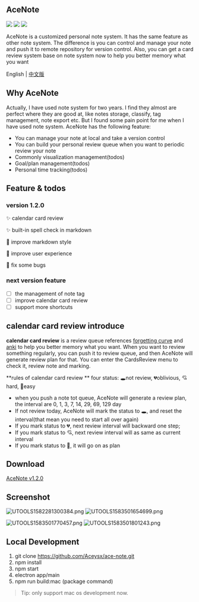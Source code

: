 ## AceNote
![](https://img.shields.io/badge/Build-pass-green.svg)
![](https://img.shields.io/badge/Platform-mac-default.svg)
![](https://img.shields.io/badge/License-MIT-blue.svg)

AceNote is a customized personal note system. It has the same feature as other note system. The difference is you can control and manage your note and push it to remote repository for version control. Also, you can get a card review system base on note system now to help you better memory what you want

English | [中文版](./README-ZH.md)

## Why AceNote
Actually, I have used note system for two years. I find they almost are perfect where they are good at, like notes storage, classify, tag management, note export etc. But I found some  pain point for me when I have used note system.
AceNote has the following feature:
* You can manage your note at local and take a version control
* You can build your personal review queue when you want to periodic review your note
* Commonly visualization management(todos)
* Goal/plan management(todos)
* Personal time tracking(todos)

## Feature & todos
### version 1.2.0
✨ calendar card review

✨ built-in spell check in markdown

💄 improve markdown style

🚸 improve user experience

🐛 fix some bugs

### next version feature
- [ ] the management of  note tag
- [ ] improve calendar card review
- [ ] support more shortcuts

## calendar card review introduce
**calendar card review** is a review queue references [forgetting curve]((https://zh.wikipedia.org/zh-hk/%E9%81%97%E5%BF%98%E6%9B%B2%E7%BA%BF)) and [anki](https://apps.ankiweb.net/) to help you better memory what you want. When you want to review something regularly, you can push it to review queue, and then AceNote will generate review plan for that. You can enter the CardsReview menu to check it, review note and marking.

**rules of calendar card review **
four status: 🕳not review, 💔oblivious, 💘hard, 💖easy
- when you push a note tot queue, AceNote will generate a review plan, the interval are 0, 1, 3, 7, 14, 29, 69, 129 day
- If not review today, AceNote will mark the status to 🕳, and reset the interval(that mean you need to start all over again)
- If you mark status to 💔, next review interval will backward one step;
- If you mark status to 💘,  next review interval will  as same as current interval
- If you mark status to 💖, it will go on as plan

## Download
[AceNote v1.2.0](https://github.com/Aceysx/ace-note/releases)

## Screenshot
![UTOOLS1582281300384.png](https://user-gold-cdn.xitu.io/2020/2/21/17067509e5d22251?w=3000&h=1874&f=png&s=433758)
![UTOOLS1583501654699.png](https://user-gold-cdn.xitu.io/2020/3/6/170b00dbec37b579?w=3000&h=1874&f=png&s=288490)

![UTOOLS1583501770457.png](https://user-gold-cdn.xitu.io/2020/3/6/170b00f82ae0bfb8?w=3000&h=1874&f=png&s=257202)
![UTOOLS1583501801243.png](https://user-gold-cdn.xitu.io/2020/3/6/170b00ffbef29dd8?w=3000&h=1874&f=png&s=749549)

## Local Development
1. git clone https://github.com/Aceysx/ace-note.git
2. npm install
3. npm start
4. electron app/main
5. npm run build:mac (package command)

> Tip: only support mac os development now.


